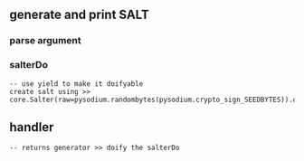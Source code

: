 ## generate and print SALT 


### parse argument

### salterDo
    -- use yield to make it doifyable
    create salt using >> core.Salter(raw=pysodium.randombytes(pysodium.crypto_sign_SEEDBYTES)).qb64

## handler 
    -- returns generator >> doify the salterDo 

